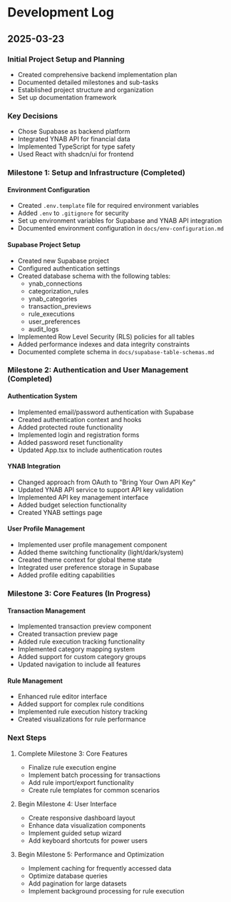 # Development Log

## 2025-03-23

### Initial Project Setup and Planning
- Created comprehensive backend implementation plan
- Documented detailed milestones and sub-tasks
- Established project structure and organization
- Set up documentation framework

### Key Decisions
- Chose Supabase as backend platform
- Integrated YNAB API for financial data
- Implemented TypeScript for type safety
- Used React with shadcn/ui for frontend

### Milestone 1: Setup and Infrastructure (Completed)
#### Environment Configuration
- Created `.env.template` file for required environment variables
- Added `.env` to `.gitignore` for security
- Set up environment variables for Supabase and YNAB API integration
- Documented environment configuration in `docs/env-configuration.md`

#### Supabase Project Setup
- Created new Supabase project
- Configured authentication settings
- Created database schema with the following tables:
  - ynab_connections
  - categorization_rules
  - ynab_categories
  - transaction_previews
  - rule_executions
  - user_preferences
  - audit_logs
- Implemented Row Level Security (RLS) policies for all tables
- Added performance indexes and data integrity constraints
- Documented complete schema in `docs/supabase-table-schemas.md`

### Milestone 2: Authentication and User Management (Completed)
#### Authentication System
- Implemented email/password authentication with Supabase
- Created authentication context and hooks
- Added protected route functionality
- Implemented login and registration forms
- Added password reset functionality
- Updated App.tsx to include authentication routes

#### YNAB Integration
- Changed approach from OAuth to "Bring Your Own API Key"
- Updated YNAB API service to support API key validation
- Implemented API key management interface
- Added budget selection functionality
- Created YNAB settings page

#### User Profile Management
- Implemented user profile management component
- Added theme switching functionality (light/dark/system)
- Created theme context for global theme state
- Integrated user preference storage in Supabase
- Added profile editing capabilities

### Milestone 3: Core Features (In Progress)
#### Transaction Management
- Implemented transaction preview component
- Created transaction preview page
- Added rule execution tracking functionality
- Implemented category mapping system
- Added support for custom category groups
- Updated navigation to include all features

#### Rule Management
- Enhanced rule editor interface
- Added support for complex rule conditions
- Implemented rule execution history tracking
- Created visualizations for rule performance

### Next Steps
1. Complete Milestone 3: Core Features
   - Finalize rule execution engine
   - Implement batch processing for transactions
   - Add rule import/export functionality
   - Create rule templates for common scenarios

2. Begin Milestone 4: User Interface
   - Create responsive dashboard layout
   - Enhance data visualization components
   - Implement guided setup wizard
   - Add keyboard shortcuts for power users

3. Begin Milestone 5: Performance and Optimization
   - Implement caching for frequently accessed data
   - Optimize database queries
   - Add pagination for large datasets
   - Implement background processing for rule execution
